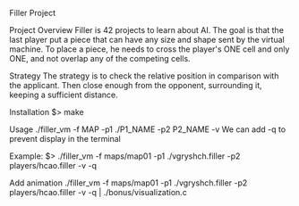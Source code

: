 Filler Project

Project Overview
Filler is 42 projects to learn about AI. The goal is that the last player put a piece that can have any size and shape sent by the virtual machine. To place a piece, he needs to cross the player's ONE cell and only ONE, and not overlap any of the competing cells.

Strategy
The strategy is to check the relative position in comparison with the applicant.
Then close enough from the opponent, surrounding it, keeping a sufficient distance.


Installation
$> make

Usage
./filler_vm -f MAP -p1 ./P1_NAME -p2 P2_NAME -v
We can add -q to prevent display in the terminal

Example:
$> ./filler_vm -f maps/map01 -p1 ./vgryshch.filler -p2 players/hcao.filler -v -q

Add animation
./filler_vm -f maps/map01 -p1 ./vgryshch.filler -p2 players/hcao.filler -v -q | ./bonus/visualization.c

